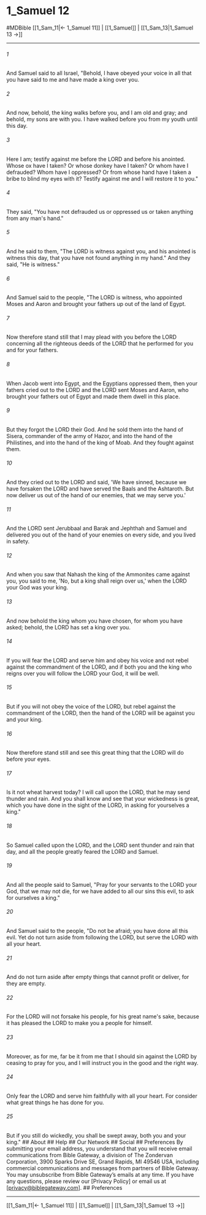 # 1_Samuel 12
#MDBible
[[1_Sam_11|← 1_Samuel 11]] | [[1_Samuel]] | [[1_Sam_13|1_Samuel 13 →]]

***






###### 1 


And Samuel said to all Israel, "Behold, I have obeyed your voice in all that you have said to me and have made a king over you. 





###### 2 


And now, behold, the king walks before you, and I am old and gray; and behold, my sons are with you. I have walked before you from my youth until this day. 





###### 3 


Here I am; testify against me before the LORD and before his anointed. Whose ox have I taken? Or whose donkey have I taken? Or whom have I defrauded? Whom have I oppressed? Or from whose hand have I taken a bribe to blind my eyes with it? Testify against me and I will restore it to you." 





###### 4 


They said, "You have not defrauded us or oppressed us or taken anything from any man's hand." 





###### 5 


And he said to them, "The LORD is witness against you, and his anointed is witness this day, that you have not found anything in my hand." And they said, "He is witness." 





###### 6 


And Samuel said to the people, "The LORD is witness, who appointed Moses and Aaron and brought your fathers up out of the land of Egypt. 





###### 7 


Now therefore stand still that I may plead with you before the LORD concerning all the righteous deeds of the LORD that he performed for you and for your fathers. 





###### 8 


When Jacob went into Egypt, and the Egyptians oppressed them, then your fathers cried out to the LORD and the LORD sent Moses and Aaron, who brought your fathers out of Egypt and made them dwell in this place. 





###### 9 


But they forgot the LORD their God. And he sold them into the hand of Sisera, commander of the army of Hazor, and into the hand of the Philistines, and into the hand of the king of Moab. And they fought against them. 





###### 10 


And they cried out to the LORD and said, 'We have sinned, because we have forsaken the LORD and have served the Baals and the Ashtaroth. But now deliver us out of the hand of our enemies, that we may serve you.' 





###### 11 


And the LORD sent Jerubbaal and Barak and Jephthah and Samuel and delivered you out of the hand of your enemies on every side, and you lived in safety. 





###### 12 


And when you saw that Nahash the king of the Ammonites came against you, you said to me, 'No, but a king shall reign over us,' when the LORD your God was your king. 





###### 13 


And now behold the king whom you have chosen, for whom you have asked; behold, the LORD has set a king over you. 





###### 14 


If you will fear the LORD and serve him and obey his voice and not rebel against the commandment of the LORD, and if both you and the king who reigns over you will follow the LORD your God, it will be well. 





###### 15 


But if you will not obey the voice of the LORD, but rebel against the commandment of the LORD, then the hand of the LORD will be against you and your king. 





###### 16 


Now therefore stand still and see this great thing that the LORD will do before your eyes. 





###### 17 


Is it not wheat harvest today? I will call upon the LORD, that he may send thunder and rain. And you shall know and see that your wickedness is great, which you have done in the sight of the LORD, in asking for yourselves a king." 





###### 18 


So Samuel called upon the LORD, and the LORD sent thunder and rain that day, and all the people greatly feared the LORD and Samuel. 





###### 19 


And all the people said to Samuel, "Pray for your servants to the LORD your God, that we may not die, for we have added to all our sins this evil, to ask for ourselves a king." 





###### 20 


And Samuel said to the people, "Do not be afraid; you have done all this evil. Yet do not turn aside from following the LORD, but serve the LORD with all your heart. 





###### 21 


And do not turn aside after empty things that cannot profit or deliver, for they are empty. 





###### 22 


For the LORD will not forsake his people, for his great name's sake, because it has pleased the LORD to make you a people for himself. 





###### 23 


Moreover, as for me, far be it from me that I should sin against the LORD by ceasing to pray for you, and I will instruct you in the good and the right way. 





###### 24 


Only fear the LORD and serve him faithfully with all your heart. For consider what great things he has done for you. 





###### 25 


But if you still do wickedly, you shall be swept away, both you and your king." ## About ## Help ## Our Network ## Social ## Preferences By submitting your email address, you understand that you will receive email communications from Bible Gateway, a division of The Zondervan Corporation, 3900 Sparks Drive SE, Grand Rapids, MI 49546 USA, including commercial communications and messages from partners of Bible Gateway. You may unsubscribe from Bible Gateway&rsquo;s emails at any time. If you have any questions, please review our [Privacy Policy] or email us at [privacy@biblegateway.com]. ## Preferences

***

[[1_Sam_11|← 1_Samuel 11]] | [[1_Samuel]] | [[1_Sam_13|1_Samuel 13 →]]
